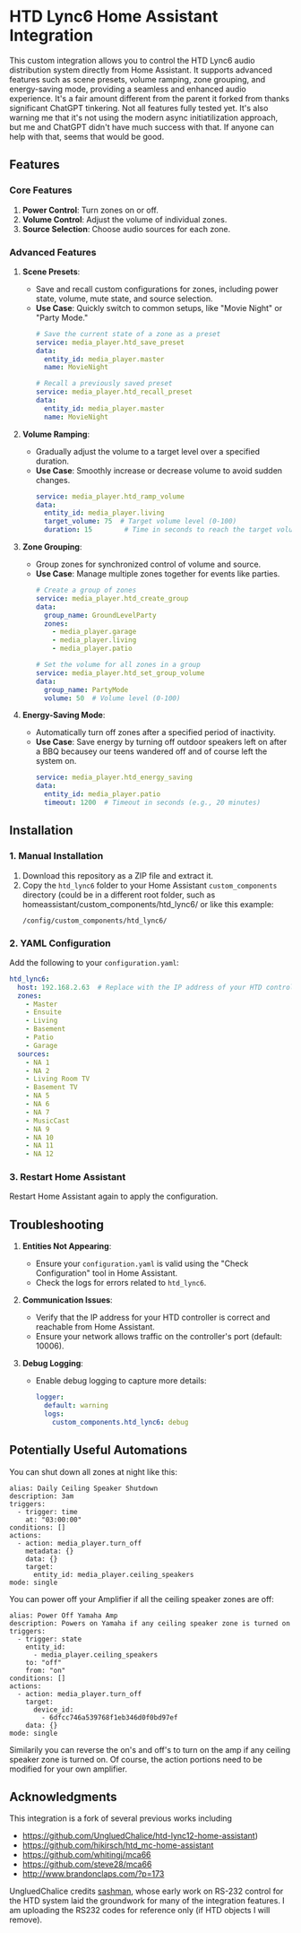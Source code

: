 # HTD Lync6 Home Assistant Integration

This custom integration allows you to control the HTD Lync6 audio distribution system directly from Home Assistant. It supports advanced features such as scene presets, volume ramping, zone grouping, and energy-saving mode, providing a seamless and enhanced audio experience. It's a fair amount different from the parent it forked from thanks significant ChatGPT tinkering. Not all features fully tested yet. It's also warning me that it's not using the modern async initiatilization approach, but me and ChatGPT didn't have much success with that. If anyone can help with that, seems that would be good.

## Features

### Core Features

1. **Power Control**: Turn zones on or off.
2. **Volume Control**: Adjust the volume of individual zones.
3. **Source Selection**: Choose audio sources for each zone.

### Advanced Features

1. **Scene Presets**:
   - Save and recall custom configurations for zones, including power state, volume, mute state, and source selection.
   - **Use Case**: Quickly switch to common setups, like "Movie Night" or "Party Mode."
     ```yaml
     # Save the current state of a zone as a preset
     service: media_player.htd_save_preset
     data:
       entity_id: media_player.master
       name: MovieNight

     # Recall a previously saved preset
     service: media_player.htd_recall_preset
     data:
       entity_id: media_player.master
       name: MovieNight
     ```

2. **Volume Ramping**:
   - Gradually adjust the volume to a target level over a specified duration.
   - **Use Case**: Smoothly increase or decrease volume to avoid sudden changes.
     ```yaml
     service: media_player.htd_ramp_volume
     data:
       entity_id: media_player.living
       target_volume: 75  # Target volume level (0-100)
       duration: 15        # Time in seconds to reach the target volume
     ```

3. **Zone Grouping**:
   - Group zones for synchronized control of volume and source.
   - **Use Case**: Manage multiple zones together for events like parties.
     ```yaml
     # Create a group of zones
     service: media_player.htd_create_group
     data:
       group_name: GroundLevelParty
       zones:
         - media_player.garage
         - media_player.living
         - media_player.patio

     # Set the volume for all zones in a group
     service: media_player.htd_set_group_volume
     data:
       group_name: PartyMode
       volume: 50  # Volume level (0-100)
     ```

4. **Energy-Saving Mode**:
   - Automatically turn off zones after a specified period of inactivity.
   - **Use Case**: Save energy by turning off outdoor speakers left on after a BBQ becausey our teens wandered off and of course left the system on.
     ```yaml
     service: media_player.htd_energy_saving
     data:
       entity_id: media_player.patio
       timeout: 1200  # Timeout in seconds (e.g., 20 minutes)
     ```

## Installation

### 1. Manual Installation

1. Download this repository as a ZIP file and extract it.
2. Copy the `htd_lync6` folder to your Home Assistant `custom_components` directory (could be in a different root folder, such as homeassistant/custom_components/htd_lync6/ or like this example:
   ```
   /config/custom_components/htd_lync6/
   ```

### 2. YAML Configuration

Add the following to your `configuration.yaml`:
```yaml
htd_lync6:
  host: 192.168.2.63  # Replace with the IP address of your HTD controller
  zones:
    - Master
    - Ensuite
    - Living
    - Basement
    - Patio
    - Garage
  sources:
    - NA 1
    - NA 2
    - Living Room TV
    - Basement TV
    - NA 5
    - NA 6
    - NA 7
    - MusicCast
    - NA 9
    - NA 10
    - NA 11
    - NA 12
```

### 3. Restart Home Assistant

Restart Home Assistant again to apply the configuration.

## Troubleshooting

1. **Entities Not Appearing**:
   - Ensure your `configuration.yaml` is valid using the "Check Configuration" tool in Home Assistant.
   - Check the logs for errors related to `htd_lync6`.

2. **Communication Issues**:
   - Verify that the IP address for your HTD controller is correct and reachable from Home Assistant.
   - Ensure your network allows traffic on the controller's port (default: 10006).

3. **Debug Logging**:
   - Enable debug logging to capture more details:
     ```yaml
     logger:
       default: warning
       logs:
         custom_components.htd_lync6: debug
     ```

## Potentially Useful Automations
You can shut down all zones at night like this:
```
alias: Daily Ceiling Speaker Shutdown
description: 3am
triggers:
  - trigger: time
    at: "03:00:00"
conditions: []
actions:
  - action: media_player.turn_off
    metadata: {}
    data: {}
    target:
      entity_id: media_player.ceiling_speakers
mode: single
```
You can power off your Amplifier if all the ceiling speaker zones are off:
```
alias: Power Off Yamaha Amp
description: Powers on Yamaha if any ceiling speaker zone is turned on
triggers:
  - trigger: state
    entity_id:
      - media_player.ceiling_speakers
    to: "off"
    from: "on"
conditions: []
actions:
  - action: media_player.turn_off
    target:
      device_id:
        - 6dfcc746a539768f1eb346d0f0bd97ef
    data: {}
mode: single
```
Similarily you can reverse the on's and off's to turn on the amp if any ceiling speaker zone is turned on. Of course, the action portions need to be modified for your own amplifier.

## Acknowledgments

This integration is a fork of several previous works including
* https://github.com/UngluedChalice/htd-lync12-home-assistant)
* https://github.com/hikirsch/htd_mc-home-assistant
* https://github.com/whitingj/mca66
* https://github.com/steve28/mca66
* http://www.brandonclaps.com/?p=173

UngluedChalice credits [sashman](https://github.com/sashman/), whose early work on RS-232 control for the HTD system laid the groundwork for many of the integration features. I am uploading the RS232 codes for reference only (if HTD objects I will remove).
